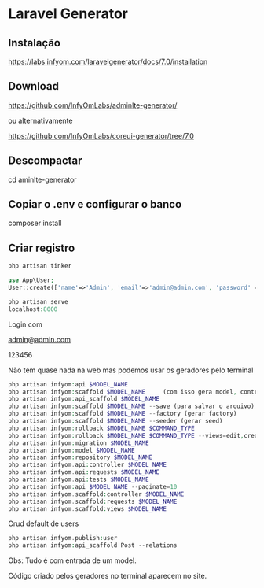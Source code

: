 # Laravel Generator

## Instalação

https://labs.infyom.com/laravelgenerator/docs/7.0/installation

## Download

https://github.com/InfyOmLabs/adminlte-generator/

ou alternativamente

https://github.com/InfyOmLabs/coreui-generator/tree/7.0


## Descompactar

cd aminlte-generator

## Copiar o .env e configurar o banco

composer install

## Criar registro
```php
php artisan tinker

use App\User;
User::create(['name'=>'Admin', 'email'=>'admin@admin.com', 'password' => bcrypt(123456)]);

php artisan serve
localhost:8000
```
Login com

admin@admin.com

123456

Não tem quase nada na web mas podemos usar os geradores pelo terminal
```php
php artisan infyom:api $MODEL_NAME
php artisan infyom:scaffold $MODEL_NAME     (com isso gera model, controller, views, repositório, migration e tests)
php artisan infyom:api_scaffold $MODEL_NAME 
php artisan infyom:scaffold $MODEL_NAME --save (para salvar o arquivo)
php artisan infyom:scaffold $MODEL_NAME --factory (gerar factory)
php artisan infyom:scaffold $MODEL_NAME --seeder (gerar seed)
php artisan infyom:rollback $MODEL_NAME $COMMAND_TYPE
php artisan infyom:rollback $MODEL_NAME $COMMAND_TYPE --views=edit,create,index,show
php artisan infyom:migration $MODEL_NAME
php artisan infyom:model $MODEL_NAME
php artisan infyom:repository $MODEL_NAME
php artisan infyom.api:controller $MODEL_NAME
php artisan infyom.api:requests $MODEL_NAME
php artisan infyom.api:tests $MODEL_NAME
php artisan infyom:api $MODEL_NAME --paginate=10
php artisan infyom.scaffold:controller $MODEL_NAME
php artisan infyom.scaffold:requests $MODEL_NAME
php artisan infyom.scaffold:views $MODEL_NAME
```
Crud default de users
```php
php artisan infyom.publish:user
php artisan infyom:api_scaffold Post --relations
```

Obs: Tudo é com entrada de um model.

Código criado pelos geradores no terminal aparecem no site.

